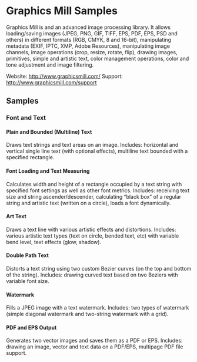 # Graphics Mill Samples

Graphics Mill is and an advanced image processing library. It  allows loading/saving images (JPEG, PNG, GIF, TIFF, EPS, PDF, EPS, PSD and others) in different formats (RGB, CMYK, 8 and 16-bit), manipulating metadata (EXIF, IPTC, XMP, Adobe Resources), manipulating image channels, image operations (crop, resize, rotate, flip), drawing images, primitives, simple and artistic text,  color management operations, color and tone adjustment and image filtering. 

Website: http://www.graphicsmill.com/
Support: http://www.graphicsmill.com/support

## Samples

### Font and Text

#### Plain and Bounded (Multiline) Text

Draws text strings and text areas on an image. Includes: horizontal and vertical single line text (with optional effects), multiline text bounded with a specified rectangle.

#### Font Loading and Text Measuring

Calculates width and height of a rectangle occupied by a text string with specified font settings as well as other font metrics. Includes: receiving text size and string ascender/descender, calculating “black box” of a regular string and artistic text (written on a circle), loads a font dynamically.

#### Art Text

Draws a text line with various artistic effects and distortions. Includes: various artistic text types (text on circle, bended text, etc) with variable bend level, text effects (glow, shadow).

#### Double Path Text

Distorts a text string using two custom Bezier curves (on the top and bottom of the string). Includes: drawing curved text based on two Beziers with variable font size.

#### Watermark

Fills a JPEG image with a text watermark. Includes: two types of watermark (simple diagonal watermark and two-string watermark with a grid).

#### PDF and EPS Output

Generates two vector images and saves them as a PDF or EPS. Includes: drawing an image, vector and text data on a PDF/EPS, multipage PDF file support.
